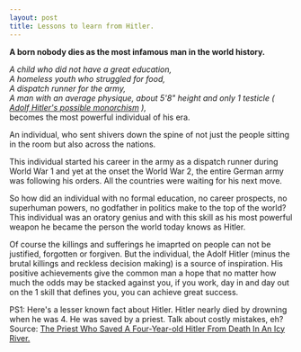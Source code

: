 ```yaml
---
layout: post
title: Lessons to learn from Hitler.
---
```


<b> A born nobody dies as the most infamous man in the world history. </b>

<i>
A child who did not have a great education, <br>
A homeless youth who struggled for food, <br>
A dispatch runner for the army, <br>
A man with an average physique, about 5'8" height and  only 1 testicle ( <a href="https://en.wikipedia.org/wiki/Adolf_Hitler%27s_possible_monorchism">Adolf Hitler's possible monorchism</a> ),
</i> <br>
becomes the most powerful individual of his era.

An individual, who sent shivers down the spine of not just the people sitting in the room but also across the nations.

This individual started his career in the army as a dispatch runner during World War 1 and yet at the onset the World War 2, the entire German army was following his orders. All the countries were waiting for his next move.

So how did an individual with no formal education, no career prospects, no superhuman powers, no godfather in politics make to the top of the world?
This individual was an oratory genius and with this skill as his most powerful weapon he became the person the world today knows as Hitler.

Of course the killings and sufferings he imaprted on people can not be justified, forgotten or forgiven.
But the individual, the Adolf Hitler (minus the brutal killings and reckless decision making) is a source of inspiration.
His positive achievements give the common man a hope that no matter how much the odds may be stacked against you, if you work, day in and day out on the 1 skill that defines you, you can achieve great success.

PS1: Here's a lesser known fact about Hitler. Hitler nearly died by drowning when he was 4. He was saved by a priest. Talk about costly mistakes, eh?
Source: <a target="_blank" href="http://www.warhistoryonline.com/war-articles/priest-saved-four-year-old-hitler-death-icy-river.html">The Priest Who Saved A Four-Year-old Hitler From Death In An Icy River.</a>
